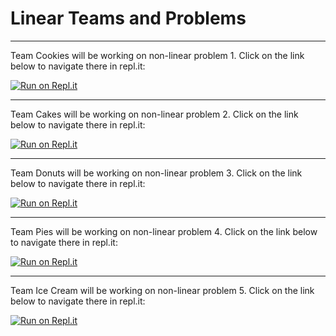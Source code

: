 # Linear Teams and Problems

---
Team Cookies will be working on non-linear problem 1. Click on the link below to navigate there in repl.it:

[![Run on Repl.it](https://repl.it/badge/github/budoudoh/data-structures)](https://repl.it/github/budoudoh/data-structures#linear/problem1.js)

---
Team Cakes will be working on non-linear problem 2. Click on the link below to navigate there in repl.it:

[![Run on Repl.it](https://repl.it/badge/github/budoudoh/data-structures)](https://repl.it/github/budoudoh/data-structures#linear/problem2.js)

---
Team Donuts will be working on non-linear problem 3. Click on the link below to navigate there in repl.it:

[![Run on Repl.it](https://repl.it/badge/github/budoudoh/data-structures)](https://repl.it/github/budoudoh/data-structures#linear/problem3.js)

---
Team Pies will be working on non-linear problem 4. Click on the link below to navigate there in repl.it:

[![Run on Repl.it](https://repl.it/badge/github/budoudoh/data-structures)](https://repl.it/github/budoudoh/data-structures#linear/problem4.js)

---
Team Ice Cream will be working on non-linear problem 5. Click on the link below to navigate there in repl.it:

[![Run on Repl.it](https://repl.it/badge/github/budoudoh/data-structures)](https://repl.it/github/budoudoh/data-structures#linear/problem5.js)